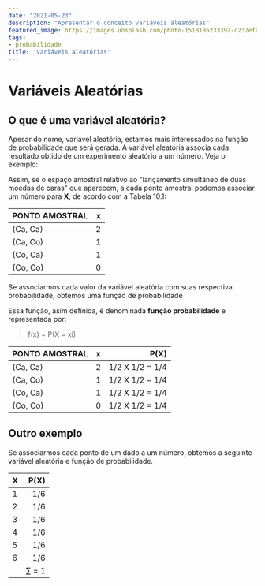 ```yaml
---
date: "2021-05-23"
description: "Apresentar o conceito variáveis aleatórias"
featured_image: https://images.unsplash.com/photo-1518186233392-c232efbf2373?ixid=MXwxMjA3fDB8MHxwaG90by1wYWdlfHx8fGVufDB8fHw%3D&ixlib=rb-1.2.1&auto=format&fit=crop&w=967&q=80
tags:
- probabilidade
title: 'Variáveis Aleatórias'
---
```


# Variáveis Aleatórias

## O que é uma variável aleatória?
Apesar do nome, variável aleatória, estamos mais interessados na função de probabilidade que será gerada. A variável aleatória associa cada resultado obtido de um experimento aleatório a um número. Veja o exemplo:

Assim, se o espaço amostral relativo ao "lançamento simultâneo de duas moedas de caras" que aparecem, a cada ponto amostral podemos associar um número para **X**, de acordo com a Tabela 10.1:

| **PONTO AMOSTRAL**    | **x**      |
| --------------------- |-----------:|
| (Ca, Ca)              | 2          |
| (Ca, Co)              | 1          |
| (Co, Ca)              | 1          |
| (Co, Co)              | 0          |

Se associarmos cada valor da variável aleatória com suas respectiva probabilidade, obtemos uma função de probabilidade

Essa função, asim definida, é denominada **função probabilidade** e representada por:

> f(x) = P(X = xi)

| **PONTO AMOSTRAL**    | **x**      | **P(X)**                     |
| --------------------- |:----------:|-----------------------------:|
| (Ca, Ca)              | 2          | 1/2 X 1/2 = 1/4              |
| (Ca, Co)              | 1          | 1/2 X 1/2 = 1/4              |
| (Co, Ca)              | 1          | 1/2 X 1/2 = 1/4              |
| (Co, Co)              | 0          | 1/2 X 1/2 = 1/4              |

## Outro exemplo

Se associarmos cada ponto de um dado a um número, obtemos a seguinte variável aleatória e função de probabilidade.

| **X**    | **P(X)**   |
| ---------|-----------:|
| 1        | 1/6        |
| 2        | 1/6        |
| 3        | 1/6        |
| 4        | 1/6        |
| 5        | 1/6        |
| 6        | 1/6        |
|          | ∑ = 1      |